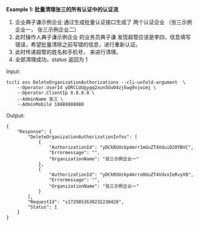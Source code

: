 **Example 1: 批量清理张三的所有认证中的认证流**

1. 企业典子谦示例企业 通过生成批量认证接口生成了 两个认证企业 （张三示例企业一， 张三示例企业二）
2. 此时操作人典子谦示例企业 的业务员典子谦 发现超管应该是李四，信息填写错误，希望批量清除之前写错的信息，进行重新认证。
3. 此时传递超管的姓名和手机号， 来进行清理。
4. 全部清理成功，status 返回为 1

Input: 

```
tccli ess DeleteOrganizationAuthorizations --cli-unfold-argument  \
    --Operator.UserId yDRCLUUgygq2xun5UuO4zjEwg0vjoimj \
    --Operator.ClientIp 8.8.8.8 \
    --AdminName 张三 \
    --AdminMobile 18888888888
```

Output: 
```
{
    "Response": {
        "DeleteOrganizationAuthorizationInfos": [
            {
                "AuthorizationId": "yDCkRUUckp4mrr1mUuZT4VduiD2OfBVC",
                "Errormessage": "",
                "OrganizationName": "张三示例企业一"
            },
            {
                "AuthorizationId": "yDCkRUUckp4mrro0UuZT4VdvxIeRvyX0",
                "Errormessage": "",
                "OrganizationName": "张三示例企业一"
            }
        ],
        "RequestId": "s1729853630232230428",
        "Status": 1
    }
}
```

